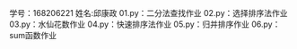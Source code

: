 学号：168206221 姓名:邱康政 
01.py：二分法查找作业 
02.py：选择排序法作业 
03.py：水仙花数作业 
04.py：快速排序法作业 
05.py：归并排序作业 
06.py：sum函数作业
